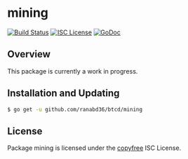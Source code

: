 mining
======

[![Build Status](https://github.com/ranabd36/btcd/workflows/Build%20and%20Test/badge.svg)](https://github.com/ranabd36/btcd/actions)
[![ISC License](http://img.shields.io/badge/license-ISC-blue.svg)](http://copyfree.org)
[![GoDoc](https://img.shields.io/badge/godoc-reference-blue.svg)](https://pkg.go.dev/github.com/ranabd36/btcd/mining)

## Overview

This package is currently a work in progress.

## Installation and Updating

```bash
$ go get -u github.com/ranabd36/btcd/mining
```

## License

Package mining is licensed under the [copyfree](http://copyfree.org) ISC
License.
